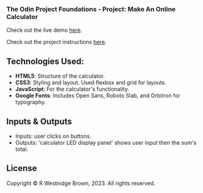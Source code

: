 ### The Odin Project Foundations - Project: Make An Online Calculator 

Check out the live demo [here](https://rhw-repo.github.io/odin-project-calculator/).

Check out the project instructions [here](https://www.theodinproject.com/lessons/foundations-calculator).

## Technologies Used:

- **HTML5**: Structure of the calculator.
- **CSS3**: Styling and layout. Used flexbox and grid for layouts. 
- **JavaScript**: For the calculator's functionality.
- **Google Fonts**: Includes Open Sans, Roboto Slab, and Orbitron for typography.

## Inputs & Outputs

- Inputs: user clicks on buttons.
- Outputs: 'calculator LED display panel' shows user input then the sum's total. 

 ## License

Copyright &copy; R Westnidge Brown, 2023. All rights reserved.


